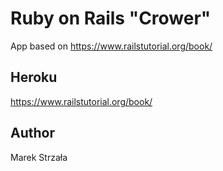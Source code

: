 # Ruby on Rails "Crower"

App based on https://www.railstutorial.org/book/

## Heroku

https://www.railstutorial.org/book/

## Author

Marek Strzała 
